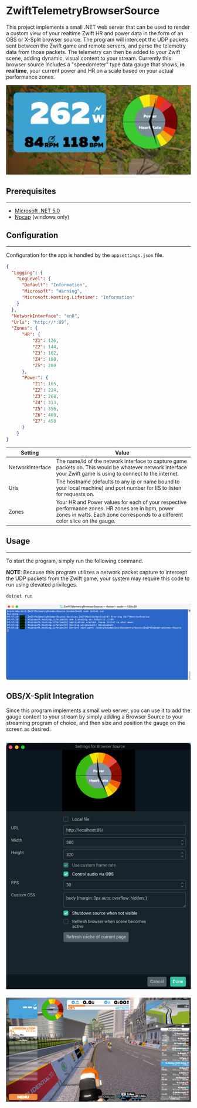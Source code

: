 # ZwiftTelemetryBrowserSource
This project implements a small .NET web server that can be used to render a custom view of your realtime Zwift HR and power data in the form of an OBS or X-Split browser source. The program will intercept the UDP packets sent between the Zwift game and remote servers, and parse the telemetry data from those packets. The telemetry can then be added to your Zwift scene, adding dynamic, visual content to your stream. Currently this browser source includes a "speedometer" type data gauge that shows, **in realtime**, your current power and HR on a scale based on your actual performance zones.

![Telemetry gauge](https://github.com/braddwalker/ZwiftTelemetryBrowserSource/blob/main/docs/images/zwift-example-animated.gif?raw=true)

## Prerequisites
---
* [Microsoft .NET 5.0](https://dotnet.microsoft.com/download/dotnet/5.0)
* [Npcap](https://nmap.org/npcap/windows-10.html) (windows only)

## Configuration
---
Configuration for the app is handled by the `appsettings.json` file.
```json
{
  "Logging": {
    "LogLevel": {
      "Default": "Information",
      "Microsoft": "Warning",
      "Microsoft.Hosting.Lifetime": "Information"
    }
  },
  "NetworkInterface": "en0",
  "Urls": "http://*:89",
  "Zones": {
      "HR": {
          "Z1": 126,
          "Z2": 144,
          "Z3": 162,
          "Z4": 180,
          "Z5": 200
      },
      "Power": {
          "Z1": 165,
          "Z2": 224,
          "Z3": 268,
          "Z4": 313,
          "Z5": 356,
          "Z6": 400,
          "Z7": 450
      }
    }
}
```

Setting | Value
------- | ------
NetworkInterface | The name/id of the network interface to capture game packets on. This would be whatever network interface your Zwift game is using to connect to the internet.
Urls | The hostname (defaults to any ip or name bound to your local machine) and port number for IIS to listen for requests on.
Zones | Your HR and Power values for each of your respective performance zones. HR zones are in bpm, power zones in watts. Each zone corresponds to a different color slice on the gauge.

## Usage
---
To start the program, simply run the following command.

**NOTE**: Because this program utilizes a network packet capture to intercept the UDP packets from the Zwift game, your system may require this code to run using elevated privileges.

```
dotnet run
```

![Program console](https://github.com/braddwalker/ZwiftTelemetryBrowserSource/blob/main/docs/images/program-console.png?raw=true)

## OBS/X-Split Integration
Since this program implements a small web server, you can use it to add the gauge content to your stream by simply adding a Browser Source to your streaming program of choice, and then size and position the gauge on the screen as desired.

![OBS configuration](https://github.com/braddwalker/ZwiftTelemetryBrowserSource/blob/main/docs/images/obs-settings.png?raw=true)
---
![Stream example](https://github.com/braddwalker/ZwiftTelemetryBrowserSource/blob/main/docs/images/zwift-example.png?raw=true)
